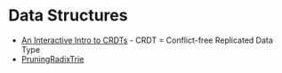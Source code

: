 # Data Structures

- [An Interactive Intro to CRDTs](https://jakelazaroff.com/words/an-interactive-intro-to-crdts/) - CRDT = Conflict-free Replicated Data Type
- [PruningRadixTrie](https://github.com/wolfgarbe/PruningRadixTrie)
